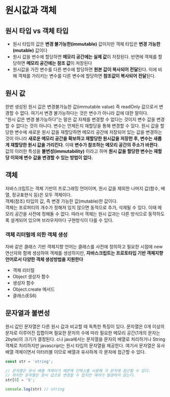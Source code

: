 # 원시값과 객체

## 원시 타입 vs 객체 타입
- 원시 타입의 값은 **변경 불가능한(immutable)** 값이지만 객체 타입은 **변경 가능한(mutable)** 값이다
- 원시 값을 변수에 할당하면 **메모리 공간에는 실제 값**이 저장된다. 반면에 객체를 할당하면 **메모리 공간에는 참조 값**이 저장된다
- 원시값을 가진 변수를 다른 변수에 할당하면 **원본 값이 복사되어 전달**된다. 이에 비해 객체를 가리키는 변수를 다른 변수에 할당하면 **참조값이 복사되어 전달**된다.

## 원시 값

한번 생성된 원시 값은 변경불가능한 값(immutable value) 즉 readOnly 값으로서 변경할 수 없다.
여기서 변경 불가능하다는 것은 변수가 아니라 값에 대한 말이다.   
"원시 값은 변경 불가능하다"는 말은 값 자체를 변경할 수 없다는 것이지 변수 값을 변경할 수 없다는 것이 아니다. 변수는 언제든지 재할당을 통해 변경할 수 있다.
원시 값을 할당한 변수에 새로운 원시 값을 재할당하면 메모리 공간에 저장되어 있는 값을 변경하는 것이 아니라 **새로운 메모리 공간을 확보하고 재할당한 원시값을 저장한 후, 변수는 새롭게 재할당한 원시 값을 가리킨다**.
이때 **변수가 참조하는 메모리 공간의 주소가 바뀐다**.   
값의 이러한 특성을 **불변성(immutability)** 이라고 하며 **원시 값을 할당한 변수는 재할당 이외에 변수 값을 변경할 수 있는 방법이 없다.**

## 객체

자바스크립트는 객체 기반의 프로그래밍 언어이며, 원시 값을 제외한 나머지 값(함수, 배열, 정규표현식 등)은 모두 객체이다.   
객체(참조) 타입의 값, 즉 변경 가능한 값(mutable)한 값이다.   
객체는 프로퍼티의 개수가 정해져 있지 않으면 동적으로 추가, 삭제될 수 있다. 이때 메모리 공간을 사전에 정해둘 수 없다.
따라서 객체는 원시 값과는 다른 방식으로 동작하도록 설계되어 있으며 브라우저마다 구현방식이 다를 수 있다.

### 객체 리터럴에 의한 객체 생성
자바 같은 클래스 기반 객체지향 언어는 클래스를 사전에 정의하고 필요한 시점에 new 연산자와 함께 생성하여 객체를 생성하지만,
**자바스크립트는 프로토타입 기반 객체지향 언어로서 다양한 객체 생성방법을 지원한다**

- 객체 리터럴
- Object 생성자 함수
- 생성자 함수
- Object.create 메서드
- 클래스(ES6)

## 문자열과 불변성
원시 값인 문자열은 다른 원시 값과 비교할 때 독특한 특징이 있다. 문자열은 0개 이상의 문자로 이루어진 집합이며 필요한 문자의 수에 따라 필요한 메모리 공간(1개의 문자는 2byte)의 크기가 결정된다.
c나 java에서는 문자열을 문자의 배열로 처리하거나 String 객체로 처리하지만 javascript는 원시 타입의 문자열을 제공한다. 여기서 문자열은 유사 배열 객체이면서 이터러블 이므로 배열과 유사하게 각 문자에 접근할 수 있다.

```js
const str = 'string';

// 문자열은 유사 배열 객체이기 때문에 인텍스를 사용해 각 문자에 접근할 수 있다.
// 하지만 문자열은 원시 값으로 변경할 수 없지만 에러가 발생하지 않는다.
str[0] = 'S';

console.log(str) // string
```